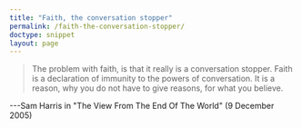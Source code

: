 ```yaml
---
title: "Faith, the conversation stopper"
permalink: /faith-the-conversation-stopper/
doctype: snippet
layout: page
---
```


> The problem with faith, is that it really is a conversation stopper. Faith is a declaration of immunity to the powers of conversation. It is a reason, why you do not have to give reasons, for what you believe.

---Sam Harris in "The View From The End Of The World" (9 December 2005)
